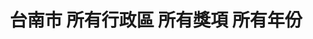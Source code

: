 ---
title: "台南市 所有行政區 所有獎項 所有年份"
keywords:
  - 美食競賽
  - 台灣美食
  - 美食精選
datePublished: "2025-06-30"
dateModified: "2025-07-01"
city: "台南市"
district: "所有行政區"
award: "所有獎項"
year: "所有年份"
page: 4
count: 28

restaurants:
  - name: "魷皇駕到"
    address: "台南市北區海安路三段533號"
    phone: ""
    geo: "23.011102702508033, 120.20032149827782"
    google_map: "https://maps.app.goo.gl/KbZRVWhBJpHAC5fq5"
    footinder: ""
    official: "https://www.facebook.com/p/%E9%AD%B7%E7%9A%87%E9%A7%95%E5%88%B0-100063970423098"
    award:
    - name: "夜市王"
      year: "2024"
---